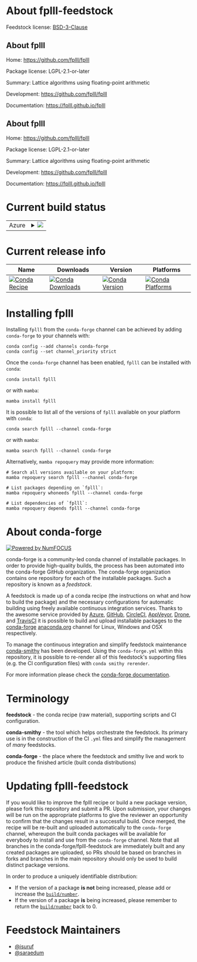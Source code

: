 About fplll-feedstock
=====================

Feedstock license: [BSD-3-Clause](https://github.com/conda-forge/fplll-feedstock/blob/main/LICENSE.txt)


About fplll
-----------

Home: https://github.com/fplll/fplll

Package license: LGPL-2.1-or-later

Summary: Lattice algorithms using floating-point arithmetic

Development: https://github.com/fplll/fplll

Documentation: https://fplll.github.io/fplll

About fplll
-----------

Home: https://github.com/fplll/fplll

Package license: LGPL-2.1-or-later

Summary: Lattice algorithms using floating-point arithmetic

Development: https://github.com/fplll/fplll

Documentation: https://fplll.github.io/fplll

Current build status
====================


<table>
    
  <tr>
    <td>Azure</td>
    <td>
      <details>
        <summary>
          <a href="https://dev.azure.com/conda-forge/feedstock-builds/_build/latest?definitionId=328&branchName=main">
            <img src="https://dev.azure.com/conda-forge/feedstock-builds/_apis/build/status/fplll-feedstock?branchName=main">
          </a>
        </summary>
        <table>
          <thead><tr><th>Variant</th><th>Status</th></tr></thead>
          <tbody><tr>
              <td>linux_64</td>
              <td>
                <a href="https://dev.azure.com/conda-forge/feedstock-builds/_build/latest?definitionId=328&branchName=main">
                  <img src="https://dev.azure.com/conda-forge/feedstock-builds/_apis/build/status/fplll-feedstock?branchName=main&jobName=linux&configuration=linux%20linux_64_" alt="variant">
                </a>
              </td>
            </tr><tr>
              <td>linux_aarch64</td>
              <td>
                <a href="https://dev.azure.com/conda-forge/feedstock-builds/_build/latest?definitionId=328&branchName=main">
                  <img src="https://dev.azure.com/conda-forge/feedstock-builds/_apis/build/status/fplll-feedstock?branchName=main&jobName=linux&configuration=linux%20linux_aarch64_" alt="variant">
                </a>
              </td>
            </tr><tr>
              <td>linux_ppc64le</td>
              <td>
                <a href="https://dev.azure.com/conda-forge/feedstock-builds/_build/latest?definitionId=328&branchName=main">
                  <img src="https://dev.azure.com/conda-forge/feedstock-builds/_apis/build/status/fplll-feedstock?branchName=main&jobName=linux&configuration=linux%20linux_ppc64le_" alt="variant">
                </a>
              </td>
            </tr><tr>
              <td>osx_64</td>
              <td>
                <a href="https://dev.azure.com/conda-forge/feedstock-builds/_build/latest?definitionId=328&branchName=main">
                  <img src="https://dev.azure.com/conda-forge/feedstock-builds/_apis/build/status/fplll-feedstock?branchName=main&jobName=osx&configuration=osx%20osx_64_" alt="variant">
                </a>
              </td>
            </tr><tr>
              <td>osx_arm64</td>
              <td>
                <a href="https://dev.azure.com/conda-forge/feedstock-builds/_build/latest?definitionId=328&branchName=main">
                  <img src="https://dev.azure.com/conda-forge/feedstock-builds/_apis/build/status/fplll-feedstock?branchName=main&jobName=osx&configuration=osx%20osx_arm64_" alt="variant">
                </a>
              </td>
            </tr>
          </tbody>
        </table>
      </details>
    </td>
  </tr>
</table>

Current release info
====================

| Name | Downloads | Version | Platforms |
| --- | --- | --- | --- |
| [![Conda Recipe](https://img.shields.io/badge/recipe-fplll-green.svg)](https://anaconda.org/conda-forge/fplll) | [![Conda Downloads](https://img.shields.io/conda/dn/conda-forge/fplll.svg)](https://anaconda.org/conda-forge/fplll) | [![Conda Version](https://img.shields.io/conda/vn/conda-forge/fplll.svg)](https://anaconda.org/conda-forge/fplll) | [![Conda Platforms](https://img.shields.io/conda/pn/conda-forge/fplll.svg)](https://anaconda.org/conda-forge/fplll) |

Installing fplll
================

Installing `fplll` from the `conda-forge` channel can be achieved by adding `conda-forge` to your channels with:

```
conda config --add channels conda-forge
conda config --set channel_priority strict
```

Once the `conda-forge` channel has been enabled, `fplll` can be installed with `conda`:

```
conda install fplll
```

or with `mamba`:

```
mamba install fplll
```

It is possible to list all of the versions of `fplll` available on your platform with `conda`:

```
conda search fplll --channel conda-forge
```

or with `mamba`:

```
mamba search fplll --channel conda-forge
```

Alternatively, `mamba repoquery` may provide more information:

```
# Search all versions available on your platform:
mamba repoquery search fplll --channel conda-forge

# List packages depending on `fplll`:
mamba repoquery whoneeds fplll --channel conda-forge

# List dependencies of `fplll`:
mamba repoquery depends fplll --channel conda-forge
```


About conda-forge
=================

[![Powered by
NumFOCUS](https://img.shields.io/badge/powered%20by-NumFOCUS-orange.svg?style=flat&colorA=E1523D&colorB=007D8A)](https://numfocus.org)

conda-forge is a community-led conda channel of installable packages.
In order to provide high-quality builds, the process has been automated into the
conda-forge GitHub organization. The conda-forge organization contains one repository
for each of the installable packages. Such a repository is known as a *feedstock*.

A feedstock is made up of a conda recipe (the instructions on what and how to build
the package) and the necessary configurations for automatic building using freely
available continuous integration services. Thanks to the awesome service provided by
[Azure](https://azure.microsoft.com/en-us/services/devops/), [GitHub](https://github.com/),
[CircleCI](https://circleci.com/), [AppVeyor](https://www.appveyor.com/),
[Drone](https://cloud.drone.io/welcome), and [TravisCI](https://travis-ci.com/)
it is possible to build and upload installable packages to the
[conda-forge](https://anaconda.org/conda-forge) [anaconda.org](https://anaconda.org/)
channel for Linux, Windows and OSX respectively.

To manage the continuous integration and simplify feedstock maintenance
[conda-smithy](https://github.com/conda-forge/conda-smithy) has been developed.
Using the ``conda-forge.yml`` within this repository, it is possible to re-render all of
this feedstock's supporting files (e.g. the CI configuration files) with ``conda smithy rerender``.

For more information please check the [conda-forge documentation](https://conda-forge.org/docs/).

Terminology
===========

**feedstock** - the conda recipe (raw material), supporting scripts and CI configuration.

**conda-smithy** - the tool which helps orchestrate the feedstock.
                   Its primary use is in the construction of the CI ``.yml`` files
                   and simplify the management of *many* feedstocks.

**conda-forge** - the place where the feedstock and smithy live and work to
                  produce the finished article (built conda distributions)


Updating fplll-feedstock
========================

If you would like to improve the fplll recipe or build a new
package version, please fork this repository and submit a PR. Upon submission,
your changes will be run on the appropriate platforms to give the reviewer an
opportunity to confirm that the changes result in a successful build. Once
merged, the recipe will be re-built and uploaded automatically to the
`conda-forge` channel, whereupon the built conda packages will be available for
everybody to install and use from the `conda-forge` channel.
Note that all branches in the conda-forge/fplll-feedstock are
immediately built and any created packages are uploaded, so PRs should be based
on branches in forks and branches in the main repository should only be used to
build distinct package versions.

In order to produce a uniquely identifiable distribution:
 * If the version of a package **is not** being increased, please add or increase
   the [``build/number``](https://docs.conda.io/projects/conda-build/en/latest/resources/define-metadata.html#build-number-and-string).
 * If the version of a package **is** being increased, please remember to return
   the [``build/number``](https://docs.conda.io/projects/conda-build/en/latest/resources/define-metadata.html#build-number-and-string)
   back to 0.

Feedstock Maintainers
=====================

* [@isuruf](https://github.com/isuruf/)
* [@saraedum](https://github.com/saraedum/)

